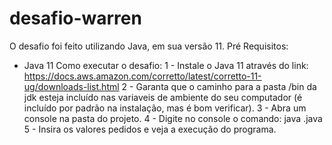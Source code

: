 # desafio-warren
O desafio foi feito utilizando Java, em sua versão 11. 
Pré Requisitos:
 - Java 11
Como executar o desafio:
1 - Instale o Java 11 através do link: https://docs.aws.amazon.com/corretto/latest/corretto-11-ug/downloads-list.html
2 - Garanta que o caminho para a pasta /bin da jdk esteja incluído nas variaveis de ambiente do seu computador (é incluído por padrão na instalação, mas é bom verificar).
3 - Abra um console na pasta do projeto.
4 - Digite no console o comando: java <classe do desafio>.java
5 - Insira os valores pedidos e veja a execução do programa.
